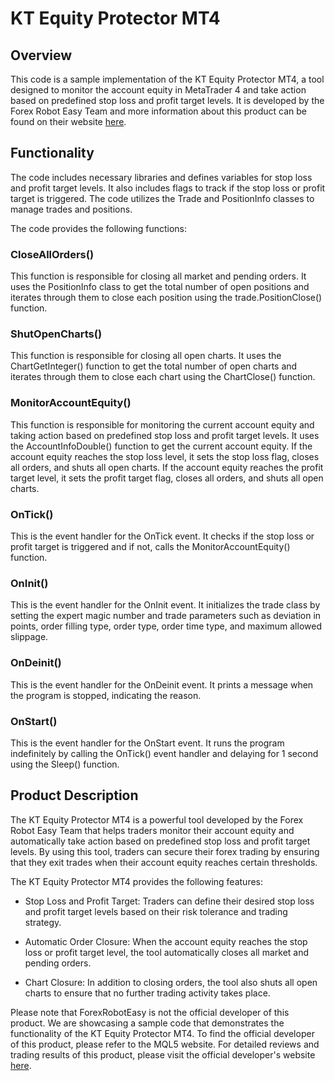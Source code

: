 # KT Equity Protector MT4

## Overview
This code is a sample implementation of the KT Equity Protector MT4, a tool designed to monitor the account equity in MetaTrader 4 and take action based on predefined stop loss and profit target levels. It is developed by the Forex Robot Easy Team and more information about this product can be found on their website [here](https://forexroboteasy.com/forex-robot-review/kt-equity-protector-mt4-review-secure-forex-trading/).

## Functionality
The code includes necessary libraries and defines variables for stop loss and profit target levels. It also includes flags to track if the stop loss or profit target is triggered. The code utilizes the Trade and PositionInfo classes to manage trades and positions.

The code provides the following functions:

### CloseAllOrders()
This function is responsible for closing all market and pending orders. It uses the PositionInfo class to get the total number of open positions and iterates through them to close each position using the trade.PositionClose() function.

### ShutOpenCharts()
This function is responsible for closing all open charts. It uses the ChartGetInteger() function to get the total number of open charts and iterates through them to close each chart using the ChartClose() function.

### MonitorAccountEquity()
This function is responsible for monitoring the current account equity and taking action based on predefined stop loss and profit target levels. It uses the AccountInfoDouble() function to get the current account equity. If the account equity reaches the stop loss level, it sets the stop loss flag, closes all orders, and shuts all open charts. If the account equity reaches the profit target level, it sets the profit target flag, closes all orders, and shuts all open charts.

### OnTick()
This is the event handler for the OnTick event. It checks if the stop loss or profit target is triggered and if not, calls the MonitorAccountEquity() function.

### OnInit()
This is the event handler for the OnInit event. It initializes the trade class by setting the expert magic number and trade parameters such as deviation in points, order filling type, order type, order time type, and maximum allowed slippage.

### OnDeinit()
This is the event handler for the OnDeinit event. It prints a message when the program is stopped, indicating the reason.

### OnStart()
This is the event handler for the OnStart event. It runs the program indefinitely by calling the OnTick() event handler and delaying for 1 second using the Sleep() function.

## Product Description
The KT Equity Protector MT4 is a powerful tool developed by the Forex Robot Easy Team that helps traders monitor their account equity and automatically take action based on predefined stop loss and profit target levels. By using this tool, traders can secure their forex trading by ensuring that they exit trades when their account equity reaches certain thresholds.

The KT Equity Protector MT4 provides the following features:

- Stop Loss and Profit Target: Traders can define their desired stop loss and profit target levels based on their risk tolerance and trading strategy.

- Automatic Order Closure: When the account equity reaches the stop loss or profit target level, the tool automatically closes all market and pending orders.

- Chart Closure: In addition to closing orders, the tool also shuts all open charts to ensure that no further trading activity takes place.

Please note that ForexRobotEasy is not the official developer of this product. We are showcasing a sample code that demonstrates the functionality of the KT Equity Protector MT4. To find the official developer of this product, please refer to the MQL5 website. For detailed reviews and trading results of this product, please visit the official developer's website [here](https://forexroboteasy.com/forex-robot-review/kt-equity-protector-mt4-review-secure-forex-trading/).
